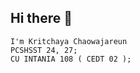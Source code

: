 ## Hi there 👋

```
I'm Kritchaya Chaowajareun 
PCSHSST 24, 27;  
CU INTANIA 108 ( CEDT 02 );
```

<!--
**Krx-21/Krx-21** is a ✨ _special_ ✨ repository because its `README.md` (this file) appears on your GitHub profile.

Here are some ideas to get you started:

- 🔭 I’m currently working on ...
- 🌱 I’m currently learning ...
- 👯 I’m looking to collaborate on ...
- 🤔 I’m looking for help with ...
- 💬 Ask me about ...
- 📫 How to reach me: ...
- 😄 Pronouns: ...
- ⚡ Fun fact: ...
-->
